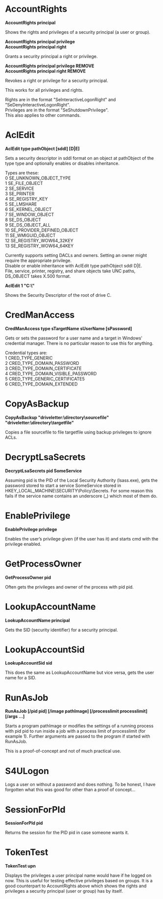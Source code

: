 # AccountRights

**AccountRights principal**

Shows the rights and privileges of a security principal (a user or group).

**AccountRights principal privilege**  
**AccountRights principal right**

Grants a security principal a right or privilege.

**AccountRights principal privilege REMOVE**  
**AccountRights principal right REMOVE**

Revokes a right or privilege for a security principal.

This works for all privileges and rights.

Rights are in the format "SeInteractiveLogonRight" and "SeDenyInteractiveLogonRight".  
Privileges are in the format "SeShutdownPrivilege".  
This also applies to other commands.

# AclEdit

**AclEdit type pathObject [sddl] [D|E]**

Sets a security descriptor in sddl format on an object at pathObject of the type type and optionally enables or disables inheritance.

Types are these:  
0       SE_UNKNOWN_OBJECT_TYPE  
1       SE_FILE_OBJECT  
2       SE_SERVICE  
3       SE_PRINTER  
4       SE_REGISTRY_KEY  
5       SE_LMSHARE  
6       SE_KERNEL_OBJECT  
7       SE_WINDOW_OBJECT  
8       SE_DS_OBJECT  
9       SE_DS_OBJECT_ALL  
10      SE_PROVIDER_DEFINED_OBJECT  
11      SE_WMIGUID_OBJECT  
12      SE_REGISTRY_WOW64_32KEY  
13      SE_REGISTRY_WOW64_64KEY  

Currently supports setting DACLs and owners. Setting an owner might require the appropriate privilege.  
Disable or enable inheritance with AclEdit type pathObject sddl D|E.  
File, service, printer, registry, and share objects take UNC paths, DS_OBJECT takes X.500 format.  

**AclEdit 1 "C:\\"**

Shows the Security Descriptor of the root of drive C.


# CredManAccess

**CredManAccess type sTargetName sUserName [sPassword]**

Gets or sets the password for a user name and a target in Windows' credential manager. There is no particular reason to use this for anything.

Credential types are:  
1 CRED_TYPE_GENERIC  
2 CRED_TYPE_DOMAIN_PASSWORD  
3 CRED_TYPE_DOMAIN_CERTIFICATE  
4 CRED_TYPE_DOMAIN_VISIBLE_PASSWORD  
5 CRED_TYPE_GENERIC_CERTIFICATE5  
6 CRED_TYPE_DOMAIN_EXTENDED  


# CopyAsBackup

**CopyAsBackup "driveletter:\directory\sourcefile" "driveletter:\directory\targetfile"**

Copies a file sourcefile to file targetfile using backup privileges to ignore ACLs.


# DecryptLsaSecrets

**DecryptLsaSecrets pid SomeService**

Assuming pid is the PID of the Local Security Authority (lsass.exe), gets the password stored to start a service SomeService stored in HKEY_LOCAL_MACHINE\SECURITY\Policy\Secrets. For some reason this fails if the service name contains an underscore (_) which most of them do.


# EnablePrivilege

**EnablePrivilege privilege**

Enables the user’s privilege given (if the user has it) and starts cmd with the privilege enabled.


# GetProcessOwner

**GetProcessOwner pid**

Often gets the privileges and owner of the process with pid pid.


# LookupAccountName

**LookupAccountName principal**

Gets the SID (security identifier) for a security principal.


# LookupAccountSid

**LookupAccountSid sid**

This does the same as LookupAccountName but vice versa, gets the user name for a SID.


# RunAsJob

**RunAsJob [/pid pid] [/image pathImage] [/processlimit processlimit] [/args ...]**

Starts a program pathImage or modifies the settings of a running process with pid pid to run inside a job with a process limit of processlimit (for example 1). Further arguments are passed to the program if started with RunAsJob.

This is a proof-of-concept and not of much practical use.


# S4ULogon

Logs a user on without a password and does nothing. To be honest, I have forgotten what this was good for other than a proof of concept…


# SessionForPId

**SessionForPId pid**

Returns the session for the PID pid in case someone wants it.


# TokenTest

**TokenTest upn**

Displays the privileges a user principal name would have if he logged on now. This is useful for testing effective privileges based on groups. It is a good counterpart to AccountRights above which shows the rights and privileges a security principal (user or group) has by itself.
